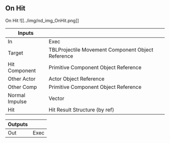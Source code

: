 ## On Hit
On Hit
![[../img/nd_img_OnHit.png]]

|Inputs||
|--|--|
| In | Exec |
| Target | TBLProjectile Movement Component Object Reference |
| Hit Component | Primitive Component Object Reference |
| Other Actor | Actor Object Reference |
| Other Comp | Primitive Component Object Reference |
| Normal Impulse | Vector |
| Hit | Hit Result Structure (by ref) |

|Outputs||
|--|--|
| Out | Exec |
